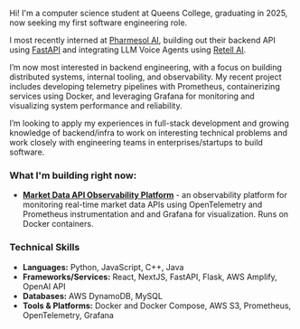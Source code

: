 
Hi! I'm a computer science student at Queens College, graduating in 2025, now seeking my first software engineering role.

I most recently interned at [Pharmesol AI](https://www.pharmesol.com/), building out their backend API using [FastAPI](https://fastapi.tiangolo.com/) and integrating LLM Voice Agents using [Retell AI](https://www.retellai.com/). 

I’m now most interested in backend engineering, with a focus on building distributed systems, internal tooling, and observability. My recent project includes developing telemetry pipelines with Prometheus, containerizing services using Docker, and leveraging Grafana for monitoring and visualizing system performance and reliability.

I’m looking to apply my experiences in full-stack development and growing knowledge of backend/infra to work on interesting technical problems and work closely with engineering teams in enterprises/startups to build software. 

### What I'm building right now:

* [**Market Data API Observability Platform**](https://github.com/shahjacobb/Market-Data-API-Observability-Platform) - an observability platform for monitoring real-time market data APIs using OpenTelemetry and Prometheus instrumentation and  and Grafana for visualization. Runs on Docker containers.

### Technical Skills
- **Languages:** Python, JavaScript, C++, Java
- **Frameworks/Services:** React, NextJS, FastAPI, Flask, AWS Amplify, OpenAI API
- **Databases:** AWS DynamoDB, MySQL
- **Tools & Platforms:** Docker and Docker Compose, AWS S3, Prometheus, OpenTelemetry, Grafana
